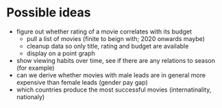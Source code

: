 # Possible ideas
- figure out whether rating of a movie correlates with its budget
    - pull a list of movies (finite to beign with; 2020 onwards maybe)
    - cleanup data so only title, rating and budget are available
    - display on a point graph
- show viewing habits over time, see if there are any relations to season (for example)
- can we derive whether movies with male leads are in general more expensive than female leads (gender pay gap)
- which countries produce the most successful movies (internatinality, nationaly) 
